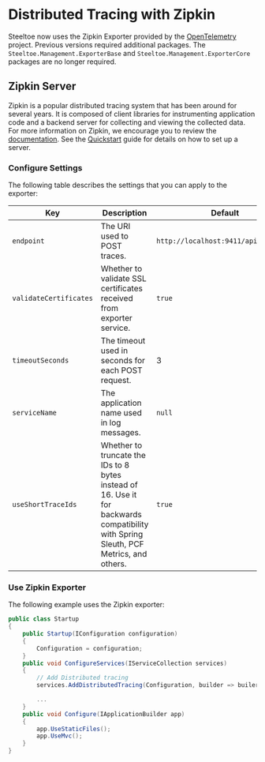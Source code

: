 # Distributed Tracing with Zipkin

Steeltoe now uses the Zipkin Exporter provided by the [OpenTelemetry](opentelemetry.io) project. Previous versions required additional packages. The `Steeltoe.Management.ExporterBase` and  `Steeltoe.Management.ExporterCore` packages are no longer required.

## Zipkin Server

Zipkin is a popular distributed tracing system that has been around for several years. It is composed of client libraries for instrumenting application code and a backend server for collecting and viewing the collected data. For more information on Zipkin, we encourage you to review the [documentation](https://zipkin.io/). See the [Quickstart](https://zipkin.io/pages/quickstart) guide for details on how to set up a server.

### Configure Settings

The following table describes the settings that you can apply to the exporter:

|Key|Description|Default|
|---|---|---|
|`endpoint`|The URI used to POST traces.|`http://localhost:9411/api/v2/spans`|
|`validateCertificates`|Whether to validate SSL certificates received from exporter service.|`true`|
|`timeoutSeconds`|The timeout used in seconds for each POST request.|3|
|`serviceName`|The application name used in log messages.|`null`|
|`useShortTraceIds`|Whether to truncate the IDs to 8 bytes instead of 16. Use it for backwards compatibility with Spring Sleuth, PCF Metrics, and others.|`true`|

### Use Zipkin Exporter

The following example uses the Zipkin exporter:

```csharp
public class Startup
{
    public Startup(IConfiguration configuration)
    {
        Configuration = configuration;
    }
    public void ConfigureServices(IServiceCollection services)
    {
        // Add Distributed tracing
        services.AddDistributedTracing(Configuration, builder => builer.UseZipkinWithTraceOptions(services));

        ...
    }
    public void Configure(IApplicationBuilder app)
    {
        app.UseStaticFiles();
        app.UseMvc();
    }
}
```
